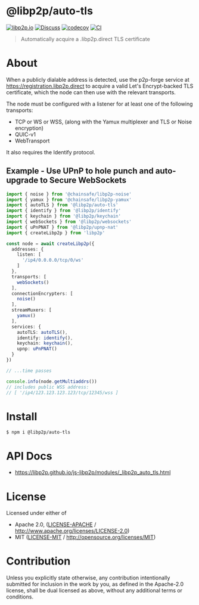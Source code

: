# @libp2p/auto-tls

[![libp2p.io](https://img.shields.io/badge/project-libp2p-yellow.svg?style=flat-square)](http://libp2p.io/)
[![Discuss](https://img.shields.io/discourse/https/discuss.libp2p.io/posts.svg?style=flat-square)](https://discuss.libp2p.io)
[![codecov](https://img.shields.io/codecov/c/github/libp2p/js-libp2p.svg?style=flat-square)](https://codecov.io/gh/libp2p/js-libp2p)
[![CI](https://img.shields.io/github/actions/workflow/status/libp2p/js-libp2p/main.yml?branch=main\&style=flat-square)](https://github.com/libp2p/js-libp2p/actions/workflows/main.yml?query=branch%3Amain)

> Automatically acquire a <peerId>.libp2p.direct TLS certificate

# About

<!--

!IMPORTANT!

Everything in this README between "# About" and "# Install" is automatically
generated and will be overwritten the next time the doc generator is run.

To make changes to this section, please update the @packageDocumentation section
of src/index.js or src/index.ts

To experiment with formatting, please run "npm run docs" from the root of this
repo and examine the changes made.

-->

When a publicly dialable address is detected, use the p2p-forge service at
<https://registration.libp2p.direct> to acquire a valid Let's Encrypt-backed
TLS certificate, which the node can then use with the relevant transports.

The node must be configured with a listener for at least one of the following
transports:

- TCP or WS or WSS, (along with the Yamux multiplexer and TLS or Noise encryption)
- QUIC-v1
- WebTransport

It also requires the Identify protocol.

## Example - Use UPnP to hole punch and auto-upgrade to Secure WebSockets

```TypeScript
import { noise } from '@chainsafe/libp2p-noise'
import { yamux } from '@chainsafe/libp2p-yamux'
import { autoTLS } from '@libp2p/auto-tls'
import { identify } from '@libp2p/identify'
import { keychain } from '@libp2p/keychain'
import { webSockets } from '@libp2p/websockets'
import { uPnPNAT } from '@libp2p/upnp-nat'
import { createLibp2p } from 'libp2p'

const node = await createLibp2p({
  addresses: {
    listen: [
      '/ip4/0.0.0.0/tcp/0/ws'
    ]
  },
  transports: [
    webSockets()
  ],
  connectionEncrypters: [
    noise()
  ],
  streamMuxers: [
    yamux()
  ],
  services: {
    autoTLS: autoTLS(),
    identify: identify(),
    keychain: keychain(),
    upnp: uPnPNAT()
  }
})

// ...time passes

console.info(node.getMultiaddrs())
// includes public WSS address:
// [ '/ip4/123.123.123.123/tcp/12345/wss ]
```

# Install

```console
$ npm i @libp2p/auto-tls
```

# API Docs

- <https://libp2p.github.io/js-libp2p/modules/_libp2p_auto_tls.html>

# License

Licensed under either of

- Apache 2.0, ([LICENSE-APACHE](https://github.com/libp2p/js-libp2p/blob/main/packages/auto-tls/LICENSE-APACHE) / <http://www.apache.org/licenses/LICENSE-2.0>)
- MIT ([LICENSE-MIT](https://github.com/libp2p/js-libp2p/blob/main/packages/auto-tls/LICENSE-MIT) / <http://opensource.org/licenses/MIT>)

# Contribution

Unless you explicitly state otherwise, any contribution intentionally submitted for inclusion in the work by you, as defined in the Apache-2.0 license, shall be dual licensed as above, without any additional terms or conditions.
